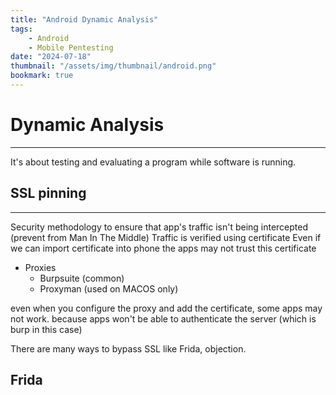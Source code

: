 ```yaml
---
title: "Android Dynamic Analysis"
tags:
    - Android
    - Mobile Pentesting
date: "2024-07-18"
thumbnail: "/assets/img/thumbnail/android.png"
bookmark: true
---
```


# Dynamic Analysis
---
It's about testing and evaluating a program while software is running.

## SSL pinning
---
Security methodology to ensure that app's traffic isn't being intercepted (prevent from Man In The Middle)
Traffic is verified using certificate
Even if we can import certificate into phone the apps may not trust this certificate

- Proxies
    - Burpsuite (common)
    - Proxyman (used on MACOS only)

even when you configure the proxy and add the certificate, some apps may not work.
because apps won't be able to authenticate the server (which is burp in this case)

There are many ways to bypass SSL like Frida, objection.

## Frida
